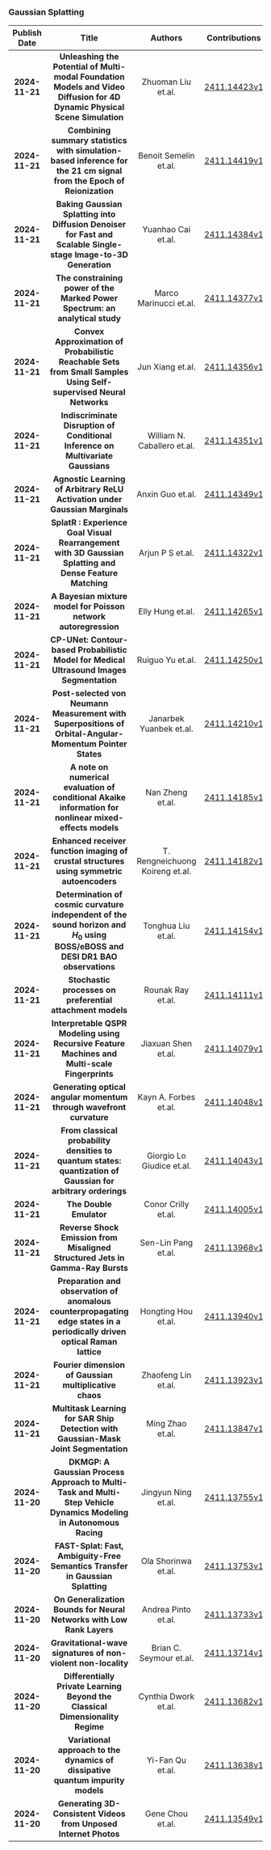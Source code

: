
### Gaussian Splatting
|Publish Date|Title|Authors|Contributions|PDF|Code|
| :---: | :---: | :---: | :---: | :---: | :---: |
|**2024-11-21**|**Unleashing the Potential of Multi-modal Foundation Models and Video Diffusion for 4D Dynamic Physical Scene Simulation**|Zhuoman Liu et.al.|[2411.14423v1](http://arxiv.org/abs/2411.14423v1)|null|
|**2024-11-21**|**Combining summary statistics with simulation-based inference for the 21 cm signal from the Epoch of Reionization**|Benoit Semelin et.al.|[2411.14419v1](http://arxiv.org/abs/2411.14419v1)|null|
|**2024-11-21**|**Baking Gaussian Splatting into Diffusion Denoiser for Fast and Scalable Single-stage Image-to-3D Generation**|Yuanhao Cai et.al.|[2411.14384v1](http://arxiv.org/abs/2411.14384v1)|null|
|**2024-11-21**|**The constraining power of the Marked Power Spectrum: an analytical study**|Marco Marinucci et.al.|[2411.14377v1](http://arxiv.org/abs/2411.14377v1)|null|
|**2024-11-21**|**Convex Approximation of Probabilistic Reachable Sets from Small Samples Using Self-supervised Neural Networks**|Jun Xiang et.al.|[2411.14356v1](http://arxiv.org/abs/2411.14356v1)|null|
|**2024-11-21**|**Indiscriminate Disruption of Conditional Inference on Multivariate Gaussians**|William N. Caballero et.al.|[2411.14351v1](http://arxiv.org/abs/2411.14351v1)|[link](https://github.com/mrlarosa/distruptingmvgs)|
|**2024-11-21**|**Agnostic Learning of Arbitrary ReLU Activation under Gaussian Marginals**|Anxin Guo et.al.|[2411.14349v1](http://arxiv.org/abs/2411.14349v1)|null|
|**2024-11-21**|**SplatR : Experience Goal Visual Rearrangement with 3D Gaussian Splatting and Dense Feature Matching**|Arjun P S et.al.|[2411.14322v1](http://arxiv.org/abs/2411.14322v1)|null|
|**2024-11-21**|**A Bayesian mixture model for Poisson network autoregression**|Elly Hung et.al.|[2411.14265v1](http://arxiv.org/abs/2411.14265v1)|null|
|**2024-11-21**|**CP-UNet: Contour-based Probabilistic Model for Medical Ultrasound Images Segmentation**|Ruiguo Yu et.al.|[2411.14250v1](http://arxiv.org/abs/2411.14250v1)|null|
|**2024-11-21**|**Post-selected von Neumann Measurement with Superpositions of Orbital-Angular-Momentum Pointer States**|Janarbek Yuanbek et.al.|[2411.14210v1](http://arxiv.org/abs/2411.14210v1)|null|
|**2024-11-21**|**A note on numerical evaluation of conditional Akaike information for nonlinear mixed-effects models**|Nan Zheng et.al.|[2411.14185v1](http://arxiv.org/abs/2411.14185v1)|null|
|**2024-11-21**|**Enhanced receiver function imaging of crustal structures using symmetric autoencoders**|T. Rengneichuong Koireng et.al.|[2411.14182v1](http://arxiv.org/abs/2411.14182v1)|null|
|**2024-11-21**|**Determination of cosmic curvature independent of the sound horizon and $H_0$ using BOSS/eBOSS and DESI DR1 BAO observations**|Tonghua Liu et.al.|[2411.14154v1](http://arxiv.org/abs/2411.14154v1)|null|
|**2024-11-21**|**Stochastic processes on preferential attachment models**|Rounak Ray et.al.|[2411.14111v1](http://arxiv.org/abs/2411.14111v1)|null|
|**2024-11-21**|**Interpretable QSPR Modeling using Recursive Feature Machines and Multi-scale Fingerprints**|Jiaxuan Shen et.al.|[2411.14079v1](http://arxiv.org/abs/2411.14079v1)|null|
|**2024-11-21**|**Generating optical angular momentum through wavefront curvature**|Kayn A. Forbes et.al.|[2411.14048v1](http://arxiv.org/abs/2411.14048v1)|null|
|**2024-11-21**|**From classical probability densities to quantum states: quantization of Gaussian for arbitrary orderings**|Giorgio Lo Giudice et.al.|[2411.14043v1](http://arxiv.org/abs/2411.14043v1)|null|
|**2024-11-21**|**The Double Emulator**|Conor Crilly et.al.|[2411.14005v1](http://arxiv.org/abs/2411.14005v1)|null|
|**2024-11-21**|**Reverse Shock Emission from Misaligned Structured Jets in Gamma-Ray Bursts**|Sen-Lin Pang et.al.|[2411.13968v1](http://arxiv.org/abs/2411.13968v1)|null|
|**2024-11-21**|**Preparation and observation of anomalous counterpropagating edge states in a periodically driven optical Raman lattice**|Hongting Hou et.al.|[2411.13940v1](http://arxiv.org/abs/2411.13940v1)|null|
|**2024-11-21**|**Fourier dimension of Gaussian multiplicative chaos**|Zhaofeng Lin et.al.|[2411.13923v1](http://arxiv.org/abs/2411.13923v1)|null|
|**2024-11-21**|**Multitask Learning for SAR Ship Detection with Gaussian-Mask Joint Segmentation**|Ming Zhao et.al.|[2411.13847v1](http://arxiv.org/abs/2411.13847v1)|null|
|**2024-11-20**|**DKMGP: A Gaussian Process Approach to Multi-Task and Multi-Step Vehicle Dynamics Modeling in Autonomous Racing**|Jingyun Ning et.al.|[2411.13755v1](http://arxiv.org/abs/2411.13755v1)|null|
|**2024-11-20**|**FAST-Splat: Fast, Ambiguity-Free Semantics Transfer in Gaussian Splatting**|Ola Shorinwa et.al.|[2411.13753v1](http://arxiv.org/abs/2411.13753v1)|null|
|**2024-11-20**|**On Generalization Bounds for Neural Networks with Low Rank Layers**|Andrea Pinto et.al.|[2411.13733v1](http://arxiv.org/abs/2411.13733v1)|null|
|**2024-11-20**|**Gravitational-wave signatures of non-violent non-locality**|Brian C. Seymour et.al.|[2411.13714v1](http://arxiv.org/abs/2411.13714v1)|null|
|**2024-11-20**|**Differentially Private Learning Beyond the Classical Dimensionality Regime**|Cynthia Dwork et.al.|[2411.13682v1](http://arxiv.org/abs/2411.13682v1)|null|
|**2024-11-20**|**Variational approach to the dynamics of dissipative quantum impurity models**|Yi-Fan Qu et.al.|[2411.13638v1](http://arxiv.org/abs/2411.13638v1)|null|
|**2024-11-20**|**Generating 3D-Consistent Videos from Unposed Internet Photos**|Gene Chou et.al.|[2411.13549v1](http://arxiv.org/abs/2411.13549v1)|null|
